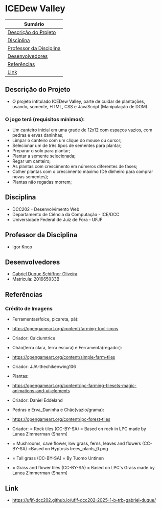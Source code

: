 <!-- [![Review Assignment Due Date](https://classroom.github.com/assets/deadline-readme-button-22041afd0340ce965d47ae6ef1cefeee28c7c493a6346c4f15d667ab976d596c.svg)](https://classroom.github.com/a/YHBcxhqH)
 -->


# ICEDew Valley

| **Sumário** |
|-------------|
| [Descrição do Projeto](#Descrição-do-Projeto) |
| [Disciplina](#Disciplina) |
| [Professor da Disciplina](#Professor-da-Disciplina) |
| [Desenvolvedores](#Desenvolvedores) |
| [Referências](#Referências) |
| [Link](#Link) |

## Descrição do Projeto
* O projeto intitulado ICEDew Valley, parte de cuidar de plantações, usando, somente, HTML, CSS e JavaScript (Manipulação de DOM).

### O jogo terá (requisitos mínimos):
* Um canteiro inicial em uma grade de 12x12 com espaços vazios, com pedras e ervas daninhas;
* Limpar o canteiro com um clique do mouse ou cursor;
* Selecionar um de três tipos de sementes para plantar;
* Preparar o solo para plantar;
* Plantar a semente selecionada;
* Regar um canteiro;
* As plantas com crescimento em números diferentes de fases;
* Colher plantas com o crescimento máximo (Dê dinheiro para comprar novas sementes);
* Plantas não regadas morrem;

## Disciplina
* DCC202 - Desenvolvimento Web
* Departamento de Ciência da Computação - ICE/DCC
* Universidade Federal de Juiz de Fora - UFJF

## Professor da Disciplina
* Igor Knop

## Desenvolvedores
* [Gabriel Duque Schiffner Oliveira](https://github.com/gabrielduqueschiffner)
* Matricula: 201965033B

## Referências 

### Crédito de Imagens

* Ferramentas(foice, picareta, pá):
* https://opengameart.org/content/farming-tool-icons 
* Criador: Calciumtrice

* Chão(terra clara, terra escura) e Ferramenta(regador):
* https://opengameart.org/content/simple-farm-tiles
* Criador: JJA-thechikenwing106

* Plantas:
* https://opengameart.org/content/lpc-farming-tilesets-magic-animations-and-ui-elements
* Criador: Daniel Eddeland

* Pedras e Erva_Daninha e Chão(vazio/grama):
* https://opengameart.org/content/lpc-forest-tiles 
* Criador: = Rock tiles (CC-BY-SA) = Based on rock in LPC made by Lanea Zimmerman (Sharm)
* = Mushrooms, cave flower, low grass, ferns, leaves and flowers (CC-BY-SA) =Based on Hyptosis trees_plants_0.png
* = Tall grass (CC-BY-SA) = By Tuomo Untinen
* = Grass and flower tiles (CC-BY-SA) = Based on LPC's Grass made by Lanea Zimmerman (Sharm)


## Link
* https://ufjf-dcc202.github.io/ufjf-dcc202-2025-1-b-trb-gabriel-duque/
